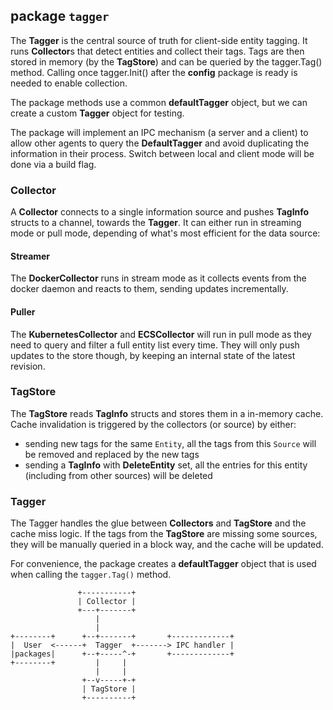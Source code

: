 ## package `tagger`

The **Tagger** is the central source of truth for client-side entity tagging. It
runs **Collector**s that detect entities and collect their tags. Tags are then
stored in memory (by the **TagStore**) and can be queried by the tagger.Tag()
method. Calling once tagger.Init() after the **config** package is ready is
needed to enable collection.

The package methods use a common **defaultTagger** object, but we can create
a custom **Tagger** object for testing.

The package will implement an IPC mechanism (a server and a client) to allow
other agents to query the **DefaultTagger** and avoid duplicating the information
in their process. Switch between local and client mode will be done via a build flag.

### Collector
A **Collector** connects to a single information source and pushes **TagInfo**
structs to a channel, towards the **Tagger**. It can either run in streaming
mode or pull mode, depending of what's most efficient for the data source:

#### Streamer
The **DockerCollector** runs in stream mode as it collects events from the docker
daemon and reacts to them, sending updates incrementally.

#### Puller
The **KubernetesCollector** and **ECSCollector** will run in pull mode as they
need to query and filter a full entity list every time. They will only push
updates to the store though, by keeping an internal state of the latest
revision.

### TagStore
The **TagStore** reads **TagInfo** structs and stores them in a in-memory
cache. Cache invalidation is triggered by the collectors (or source) by either:

  - sending new tags for the same `Entity`, all the tags from this `Source`
  will be removed and replaced by the new tags
  - sending a **TagInfo** with **DeleteEntity** set, all the entries for this
  entity (including from other sources) will be deleted

### Tagger
The Tagger handles the glue between **Collectors** and **TagStore** and the
cache miss logic. If the tags from the **TagStore** are missing some sources,
they will be manually queried in a block way, and the cache will be updated.

For convenience, the package creates a **defaultTagger** object that is used
when calling the `tagger.Tag()` method.


                   +-----------+
                   | Collector |
                   +---+-------+
                       |
                       |
    +--------+      +--+-------+       +-------------+
    |  User  <------+  Tagger  +-------> IPC handler |
    |packages|      +--+-----^-+       +-------------+
    +--------+         |     |
                       |     |
                    +--v-----+-+
                    | TagStore |
                    +----------+
